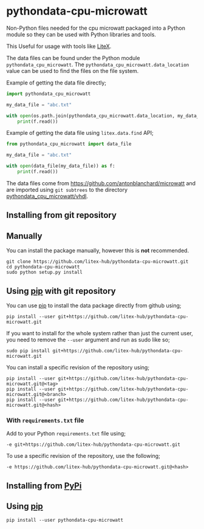 # pythondata-cpu-microwatt

Non-Python  files needed for the cpu microwatt packaged
into a Python module so they can be used with Python libraries and tools.

This Useful for usage with tools like
[LiteX](https://github.com/enjoy-digital/litex.git).

The data files can be found under the Python module `pythondata_cpu_microwatt`. The
`pythondata_cpu_microwatt.data_location` value can be used to find the files on the file
system.

Example of getting the data file directly;
```python
import pythondata_cpu_microwatt

my_data_file = "abc.txt"

with open(os.path.join(pythondata_cpu_microwatt.data_location, my_data_file)) as f:
    print(f.read())
```

Example of getting the data file using `litex.data.find` API;
```python
from pythondata_cpu_microwatt import data_file

my_data_file = "abc.txt"

with open(data_file(my_data_file)) as f:
    print(f.read())
```


The data files come from https://github.com/antonblanchard/microwatt
and are imported using `git subtrees` to the directory
[pythondata_cpu_microwatt/vhdl](pythondata_cpu_microwatt/vhdl).



## Installing from git repository

## Manually

You can install the package manually, however this is **not** recommended.

```
git clone https://github.com/litex-hub/pythondata-cpu-microwatt.git
cd pythondata-cpu-microwatt
sudo python setup.py install
```

## Using [pip](https://pip.pypa.io/) with git repository

You can use [pip](https://pip.pypa.io/) to install the data package directly
from github using;

```
pip install --user git+https://github.com/litex-hub/pythondata-cpu-microwatt.git
```

If you want to install for the whole system rather than just the current user,
you need to remove the `--user` argument and run as sudo like so;

```
sudo pip install git+https://github.com/litex-hub/pythondata-cpu-microwatt.git
```

You can install a specific revision of the repository using;
```
pip install --user git+https://github.com/litex-hub/pythondata-cpu-microwatt.git@<tag>
pip install --user git+https://github.com/litex-hub/pythondata-cpu-microwatt.git@<branch>
pip install --user git+https://github.com/litex-hub/pythondata-cpu-microwatt.git@<hash>
```

### With `requirements.txt` file

Add to your Python `requirements.txt` file using;
```
-e git+https://github.com/litex-hub/pythondata-cpu-microwatt.git
```

To use a specific revision of the repository, use the following;
```
-e https://github.com/litex-hub/pythondata-cpu-microwatt.git@<hash>
```

## Installing from [PyPi](https://pypi.org/project/pythondata-cpu-microwatt/)

## Using [pip](https://pip.pypa.io/)

```
pip install --user pythondata-cpu-microwatt
```
